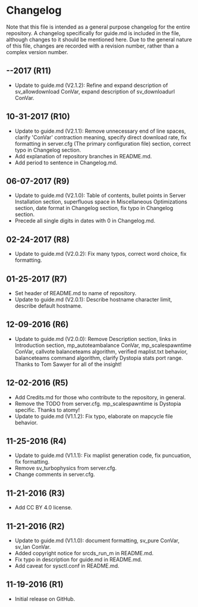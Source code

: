 Changelog
==================================

Note that this file is intended as a general purpose changelog for the entire repository. A changelog specifically for guide.md is included in the file, although changes to it should be mentioned here. Due to the general nature of this file, changes are recorded with a revision number, rather than a complex version number.

## <TBD>-<TBD>-2017 (R11)

- Update to guide.md (V2.1.2): Refine and expand description of sv_allowdownload ConVar, expand description of sv_downloadurl ConVar.

## 10-31-2017 (R10)

- Update to guide.md (V2.1.1): Remove unnecessary end of line spaces, clarify 'ConVar' contraction meaning, specify direct download rate, fix formatting in server.cfg (The primary configuration file) section, correct typo in Changelog section.
- Add explanation of repository branches in README.md.
- Add period to sentence in Changelog.md.

## 06-07-2017 (R9)

- Update to guide.md (V2.1.0): Table of contents, bullet points in Server Installation section, superfluous space in Miscellaneous Optimizations section, date format in Changelog section, fix typo in Changelog section.
- Precede all single digits in dates with 0 in Changelog.md.

## 02-24-2017 (R8)

- Update to guide.md (V2.0.2): Fix many typos, correct word choice, fix formatting.

## 01-25-2017 (R7)

- Set header of README.md to name of repository.
- Update to guide.md (V2.0.1): Describe hostname character limit, describe default hostname.

## 12-09-2016 (R6)

- Update to guide.md (V2.0.0): Remove Description section, links in Introduction section, mp_autoteambalance ConVar, mp_scalespawntime ConVar, callvote balanceteams algorithm, verified maplist.txt behavior, balanceteams command algorithm, clarify Dystopia stats port range. Thanks to Tom Sawyer for all of the insight!

## 12-02-2016 (R5)

- Add Credits.md for those who contribute to the repository, in general.
- Remove the TODO from server.cfg. mp_scalespawntime is Dystopia specific. Thanks to atomy!
- Update to guide.md (V1.1.2): Fix typo, elaborate on mapcycle file behavior.

## 11-25-2016 (R4)

- Update to guide.md (V1.1.1): Fix maplist generation code, fix puncuation, fix formatting.
- Remove sv_turbophysics from server.cfg.
- Change comments in server.cfg.

## 11-21-2016 (R3)

- Add CC BY 4.0 license.

## 11-21-2016 (R2)

- Update to guide.md (V1.1.0): document formatting, sv_pure ConVar, sv_lan ConVar.
- Added copyright notice for srcds_run_m in README.md.
- Fix typo in description for guide.md in README.md.
- Add caveat for sysctl.conf in README.md.

## 11-19-2016 (R1)

- Initial release on GitHub.
